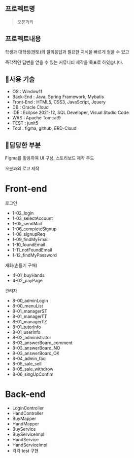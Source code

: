 
## 프로젝트명

>오분과외


## 프로젝트내용

학생과 대학생(멘토)의 질의응답과  필요한 지식을 빠르게 얻을 수 있고

즉각적인 답변을 얻을 수 있는 커뮤니티 제작을 목표로 하였습니다. 


## :pushpin:사용 기술

- OS : Window11
- Back-End : Java, Spring Framework, Mybatis 
- Front-End : HTML5, CSS3, JavaScript, Jquery
- DB : Oracle Cloud
- IDE : Ecilpse 2021-12, SQL Developer, Visual Studio Code
- WAS : Apache Tomcat9
- TEST : junit5
- Tool : figma, github, ERD-Cloud 


## :pushpin:담당한 부분

Figma를 활용하여 UI 구성, 스토리보드 제작 주도

오분과외 로고 제작


# Front-end

 로그인
- 1-02_login
- 1-03_selectAccount
- 1-05_sendMail
- 1-06_completeSignup
- 1-08_signupReq
- 1-09_findMyEmail
- 1-10_foundEmail
- 1-11_notFoundEmail
- 1-12_findMyPassword

 재화(손들기 구매)
- 4-01_buyHands
- 4-02_payPage

 관리자
- 8-00_adminLogin
- 8-00_menuList
- 8-01_managerST
- 8-01_managerTT
- 8-01_managerTZ
- 8-01_tutorInfo
- 8-01_userInfo
- 8-02_administrator
- 8-03_answerBoard_comment
- 8-03_answerBoard_NO
- 8-03_answerBoard_OK
- 8-04_admin_faq
- 8-05_sale_sell
- 8-05_sale_withdrow
- 8-06_singUpConfim



# Back-end

- LoginController
- HandController
- BuyMapper
- HandMapper
- BuyService
- BuyServiceImpl
- HandService
- HandServiceImpl
- 각각 test 구현





